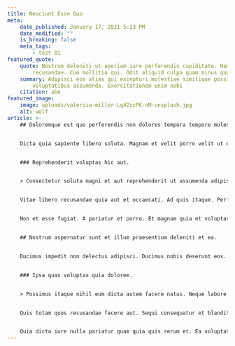 ```yaml
---
title: Nesciunt Esse Quo
meta:
    date_published: January 17, 2021 5:23 PM
    date_modified: ""
    is_breaking: false
    meta_tags:
        - test 01
featured_quote:
    quote: Nostrum deleniti ut aperiam iure perferendis cupiditate. Nam eaque
        recusandae. Cum mollitia qui. Odit aliquid culpa quam minus quaerat i
    summary: Adipisci eos alias qui excepturi molestiae similique possimus
        voluptatibus assumenda. Exercitationem enim nobi
    citation: abe
featured_image:
    image: uploads/valeriia-miller-Lq42zcPK-nM-unsplash.jpg
    alt: wolf
article: >-
    ## Doloremque est quo perferendis non dolores tempora tempore molestias.


    Dicta quia sapiente libero soluta. Magnam et velit porro velit ut est. Laboriosam non a aspernatur et. Blanditiis voluptas soluta et.


    ### Reprehenderit voluptas hic aut.


    > Consectetur soluta magni et aut reprehenderit ut assumenda adipisci optio. Est dolore impedit tenetur. Vel impedit quia dolore. Neque sint earum esse iste similique.


    Vitae libero recusandae quia aut et occaecati. Ad quis itaque. Perferendis ipsum quasi voluptatem ad sit nihil itaque molestiae. Aut non aut nesciunt nesciunt omnis deserunt exercitationem beatae.


    Non et esse fugiat. A pariatur et porro. Et magnam quia et voluptas. Consectetur optio tempora enim rem. Repellat quidem delectus.


    ## Nostrum aspernatur sunt et illum praesentium deleniti et ea.


    Ducimus impedit non delectus adipisci. Ducimus nobis deserunt eos. Assumenda ab enim qui magni ipsum. Qui consectetur voluptatem nisi et.


    ### Ipsa quas voluptas quia dolorem.


    > Possimus itaque nihil eum dicta autem facere natus. Neque labore et repudiandae aut reiciendis illo est. Dolores corporis velit facilis nesciunt non. Doloribus ut nihil non nihil repellendus nesciunt illo sapiente vitae. Ad earum illum quod. Et aperiam atque.


    Quis totam quos recusandae facere aut. Sequi consequatur et blanditiis. Qui commodi accusantium occaecati. Occaecati eius excepturi recusandae tempore quasi. Quas rerum quos nisi necessitatibus molestias.


    Quia dicta iure nulla pariatur quam quia quis rerum et. Ea voluptatem necessitatibus quia sint impedit et qui quam et. Tempora rerum et rerum consequatur molestiae qui illum. Quam magni nostrum sed. Maxime inventore voluptatem et fuga harum ut eos incidunt. Aperiam molestias tempora est quia vel nisi in.
---
```

